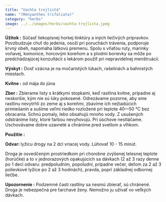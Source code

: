 ```yaml
---
title: "Vachta trojlistá"
name: "(Menyanthes trifoliata)"
category: "herbs"
image: ../../images/herbs/vachta-trojlista.jpeg
---
```


<strong>Úžitok :</strong> Súčasť liekopisnej horkej tinktúry a iných liečivých prípravkov. Povzbudzuje chuť do jedenia, osoží pri poruchách trávenia, podporuje krvný obeh, napomáha látkovú premenu. Spolu s vňaťou ruty, marinky voňavej, komonice, horcovým koreňom a s plodmi borievky sa môže po predchádzajúcej konzultácii s lekárom použiť pri nepravidelnej menštruácii.

<strong>Výskyt :</strong> Dosť vzácna je na močaristých lúkach, rašelinách a bahnistých miestach.

<strong>Kvitne :</strong> od mája do júna

<strong>Zber :</strong> Zbierame listy s krátkymi stopkami, keď rastlina kvitne, prípadne aj neskoršie, kým nie sú lúky pokosené. Odrezávame pozorne, aby sme rastlinu nevytrhli zo zeme aj s koreňmi, zbavíme ich nežiadúcich primiešanín a sušíme veľmi riedko rozložené pri teplote 40—50 °C bez obracania. Schnú pomaly, lebo obsahujú mnoho vody. Z usušených odstránime listy, ktoré farbou nevyhovujú. Pri úschove nestláčame. Uschovávame dobre uzavreté a chránime pred svetlom a vlhkom.

<strong>Použitie :</strong>

<strong>Odvar: </strong>lyžicu drogy na 2 dcl vriacej vody. Lúhovať 10 - 15 minút.

Droga je osvedčeným prostriedkom pri chorobne zvýšenej telesnej teplote (horúčke) a to v jednorazových opakujúcich sa dávkach (2 až 3 razy denne po 1 deci odvaru: predpoludním, popoludní, prípadne večer, deťom za 2 až 3 polievkové lyžice po 2 až 3 hodinách), pravda, popri základnej odbornej liečbe.

<strong>Upozornenie :</strong> Podzemné časti rastliny sa nesmú zbierať, sú chránené. Droga je nebezpečná pre ťarchavé ženy. Nemožno ju užívať vo veľkých dávkach.
